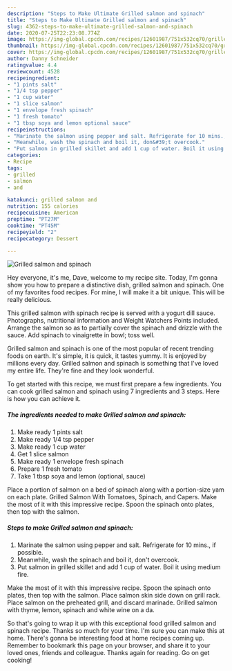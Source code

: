 ```yaml
---
description: "Steps to Make Ultimate Grilled salmon and spinach"
title: "Steps to Make Ultimate Grilled salmon and spinach"
slug: 4362-steps-to-make-ultimate-grilled-salmon-and-spinach
date: 2020-07-25T22:23:08.774Z
image: https://img-global.cpcdn.com/recipes/12601987/751x532cq70/grilled-salmon-and-spinach-recipe-main-photo.jpg
thumbnail: https://img-global.cpcdn.com/recipes/12601987/751x532cq70/grilled-salmon-and-spinach-recipe-main-photo.jpg
cover: https://img-global.cpcdn.com/recipes/12601987/751x532cq70/grilled-salmon-and-spinach-recipe-main-photo.jpg
author: Danny Schneider
ratingvalue: 4.4
reviewcount: 4528
recipeingredient:
- "1 pints salt"
- "1/4 tsp pepper"
- "1 cup water"
- "1 slice salmon"
- "1 envelope fresh spinach"
- "1 fresh tomato"
- "1 tbsp soya and lemon optional sauce"
recipeinstructions:
- "Marinate the salmon using pepper and salt. Refrigerate for 10 mins., if possible."
- "Meanwhile, wash the spinach and boil it, don&#39;t overcook."
- "Put salmon in grilled skillet and add 1 cup of water. Boil it using medium fire."
categories:
- Recipe
tags:
- grilled
- salmon
- and

katakunci: grilled salmon and 
nutrition: 155 calories
recipecuisine: American
preptime: "PT27M"
cooktime: "PT45M"
recipeyield: "2"
recipecategory: Dessert

---
```



![Grilled salmon and spinach](https://img-global.cpcdn.com/recipes/12601987/751x532cq70/grilled-salmon-and-spinach-recipe-main-photo.jpg)

Hey everyone, it's me, Dave, welcome to my recipe site. Today, I'm gonna show you how to prepare a distinctive dish, grilled salmon and spinach. One of my favorites food recipes. For mine, I will make it a bit unique. This will be really delicious.

This grilled salmon with spinach recipe is served with a yogurt dill sauce. Photographs, nutritional information and Weight Watchers Points included. Arrange the salmon so as to partially cover the spinach and drizzle with the sauce. Add spinach to vinaigrette in bowl; toss well.

Grilled salmon and spinach is one of the most popular of recent trending foods on earth. It's simple, it is quick, it tastes yummy. It is enjoyed by millions every day. Grilled salmon and spinach is something that I've loved my entire life. They're fine and they look wonderful.


To get started with this recipe, we must first prepare a few ingredients. You can cook grilled salmon and spinach using 7 ingredients and 3 steps. Here is how you can achieve it.

<!--inarticleads1-->

##### The ingredients needed to make Grilled salmon and spinach:

1. Make ready 1 pints salt
1. Make ready 1/4 tsp pepper
1. Make ready 1 cup water
1. Get 1 slice salmon
1. Make ready 1 envelope fresh spinach
1. Prepare 1 fresh tomato
1. Take 1 tbsp soya and lemon (optional, sauce)


Place a portion of salmon on a bed of spinach along with a portion-size yam on each plate. Grilled Salmon With Tomatoes, Spinach, and Capers. Make the most of it with this impressive recipe. Spoon the spinach onto plates, then top with the salmon. 

<!--inarticleads2-->

##### Steps to make Grilled salmon and spinach:

1. Marinate the salmon using pepper and salt. Refrigerate for 10 mins., if possible.
1. Meanwhile, wash the spinach and boil it, don&#39;t overcook.
1. Put salmon in grilled skillet and add 1 cup of water. Boil it using medium fire.


Make the most of it with this impressive recipe. Spoon the spinach onto plates, then top with the salmon. Place salmon skin side down on grill rack. Place salmon on the preheated grill, and discard marinade. Grilled salmon with thyme, lemon, spinach and white wine on a da. 

So that's going to wrap it up with this exceptional food grilled salmon and spinach recipe. Thanks so much for your time. I'm sure you can make this at home. There's gonna be interesting food at home recipes coming up. Remember to bookmark this page on your browser, and share it to your loved ones, friends and colleague. Thanks again for reading. Go on get cooking!
